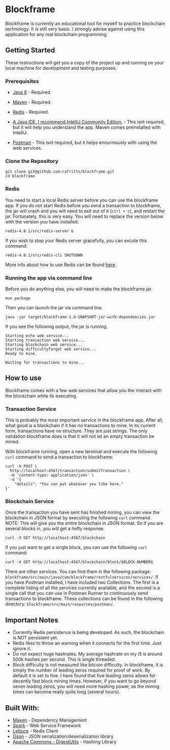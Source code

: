 # Blockframe

Blockframe is currently an educational tool for myself to practice blockchain technology.  It is still very basic.  I strongly advise against using this application for any real blockchain programming. 

## Getting Started

These instructions will get you a copy of the project up and running on your local machine for development and testing purposes. 

### Prerequisites

* [Java 8](http://www.oracle.com/technetwork/java/javase/downloads/jdk8-downloads-2133151.html) - Required. 

* [Maven](https://maven.apache.org/download.cgi) - Required.

* [Redis](https://redis.io/download) - Required.

* [A Java IDE.  I recommend IntelliJ Community Edition.](https://www.jetbrains.com/idea/download/) - This isnt required, but it will help you understand the app. Maven comes preinstalled with IntelliJ.

* [Postman](https://www.getpostman.com/) - This isnt required, but it helps enourmously with using the web services.

### Clone the Repository

```
git clone git@github.com:rafritts/blockframe.git
cd blockframe
```

### Redis

You need to start a local Redis server before you can use the blockframe app. If you do not start Redis before you send a transaction to blockframe, the jar will crash and you will need to exit out of it (`ctrl + c`), and restart the jar. Fortunately, this is very easy.  You will need to replace the version below with the version you have installed.

```
redis-4.0.1/src/redis-server &
```
If you wish to stop your Redis server gracefully, you can excute this command:
```
redis-4.0.1/src/redis-cli SHUTDOWN
```

More info about how to use Redis can be found [here](https://redis.io/topics/quickstart).

### Running the app via command line

Before you do anything else, you will need to make the blockframe jar. 


```
mvn package
```

Then you can launch the jar via command line. 

```
java -jar target/blockframe-1.0-SNAPSHOT-jar-with-dependencies.jar
```

If you see the following output, the jar is running.

```
Starting echo web service...
Starting transaction web service...
Starting blockchain web service...
Starting difficultyTarget web service...
Ready to mine.

Waiting for transactions to mine...
```

## How to use

Blockframe comes with a few web services that allow you the interact with the blockchain while its executing.  

### Transaction Service

This is probably the most important service in the blockframe app.  After all, what good is a blockchain if it has no transactions to mine.  In its current form, transactions have no structure.  They are just strings.  The only validation blockframe does is that it will not let an empty transaction be mined.  

With blockframe running, open a new terminal and execute the following `curl` command to send a transaction to blockframe:

```
curl -X POST \
  http://localhost:4567/transaction/submitTransaction \
  -H 'content-type: application/json' \
  -d '{
	"details": "You can put whatever you like here."
}'
```

### Blockchain Service

Once the transaction you have sent has finished mining, you can view the blockchain in JSON format by executing the following `curl` command.  NOTE: This will give you the entire blockchain in JSON format.  So if you are several blocks in, you will get a hefty response.  

```
curl -X GET http://localhost:4567/blockchain
```
If you just want to get a single block, you can use the following `curl` command:

```
curl -X GET http://localhost:4567/blockchain/block/$BLOCK-NUMBER$
```

There are other services.  You can find them in the following package: `blockframe/src/main/java/com/blockframe/restfulservices/services/`.  If you have Postman installed, I have included two Collections.  The first is a complete listing of all the services currently available, and the second is a single call that you can use in Postman Runner to continuously send transactions to blockframe. These collections can be found in the following directory: `blockframe/src/main/resources/postman/`.

## Important Notes

* Currently Redis persistence is being developed.  As such, the blockchain is NOT persistent yet.
* Redis likes to throw an warning when it connects for the first time.  Just ignore it. 
* Do not expect huge hashrates.  My average hashrate on my i5 is around 500k hashes per second.  This is single threaded. 
* Block difficulty is not measured like bitcoin difficulty.  In blockframe, it is simply the number of leading zeros required for proof of work.  By default it is set to five.  I have found that five leading zeros allows for decently fast block mining times. However, if you want to go beyond seven leading zeros, you will need more hashing power, as the mining times can become really quite long (several hours). 

## Built With:

* [Maven](https://maven.apache.org/) - Dependency Management
* [Spark](http://sparkjava.com/) - Web Service Framework
* [Lettuce](https://lettuce.io/) - Redis Client
* [Gson](https://github.com/google/gson) - JSON serialization/deserialization library
* [Apache Commons - DigestUtils](https://commons.apache.org/proper/commons-codec/apidocs/org/apache/commons/codec/digest/DigestUtils.html) - Hashing Library